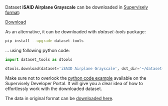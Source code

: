 Dataset **iSAID Airplane Grayscale** can be downloaded in [Supervisely format](https://developer.supervisely.com/api-references/supervisely-annotation-json-format):

 [Download](https://assets.supervisely.com/supervisely-supervisely-assets-public/teams_storage/I/A/yx/nRnp6IJFT6sSHWCKDb48D7yo6hm4hPt4BsBcaQtWjjdwEyLOSUH0ZaoPvGJDj8ZhqcEIR5lj5Zj5UTKllT5wB7A3M9BFO1R4o82PFMdivEw7bUYYPddcf9QVL8Vu.tar)

As an alternative, it can be downloaded with *dataset-tools* package:
``` bash
pip install --upgrade dataset-tools
```

... using following python code:
``` python
import dataset_tools as dtools

dtools.download(dataset='iSAID Airplane Grayscale', dst_dir='~/dataset-ninja/')
```
Make sure not to overlook the [python code example](https://developer.supervisely.com/getting-started/python-sdk-tutorials/iterate-over-a-local-project) available on the Supervisely Developer Portal. It will give you a clear idea of how to effortlessly work with the downloaded dataset.

The data in original format can be [downloaded here](https://www.kaggle.com/datasets/romanrybalko/isaid-plane-gray/download?datasetVersionNumber=1).